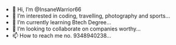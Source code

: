 - 👋 Hi, I’m @InsaneWarrior66
- 👀 I’m interested in coding, travelling, photography and sports... 
- 🌱 I’m currently learning Btech Degree... 
- 💞️ I’m looking to collaborate on companies worthy...
- 📫 How to reach me no. 9348940238... 

<!---
InsaneWarrior66/InsaneWarrior66 is a ✨ special ✨ repository because its `README.md` (this file) appears on your GitHub profile.
You can click the Preview link to take a look at your changes.
--->
